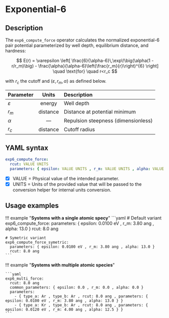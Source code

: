 # **Exponential-6**

## **Description**

The `exp6_compute_force` operator calculates the normalized exponential-6 pair potential parameterized by well depth, equilibrium distance, and hardness:

$$
E(r) = \varepsilon \left[ \frac{6}{\alpha-6}\,\exp\!\big(\alpha(1 - r/r_m)\big) - \frac{\alpha}{\alpha-6}\left(\frac{r_m}{r}\right)^{6} \right] \quad \text{for} \quad r<r_c
$$

with $r_c$ the cutoff and $(\varepsilon,r_m,\alpha)$ as defined below.

<div class="center-table" markdown>

| Parameter     | Units    | Description                                              |
| :------------ | :------: | :------------------------------------------------------- |
| $\varepsilon$ | energy   | Well depth                                               |
| $r_m$         | distance | Distance at potential minimum                            |
| $\alpha$      | —        | Repulsion steepness (dimensionless)                      |
| $r_c$         | distance | Cutoff radius                                            |

</div>

## **YAML syntax**

```yaml
exp6_compute_force:
  rcut: VALUE UNITS
  parameters: { epsilon: VALUE UNITS , r_m: VALUE UNITS , alpha: VALUE }
```

- [x] VALUE = Physical value of the intended parameter.
- [x] UNITS = Units of the provided value that will be passed to the conversion helper for internal units conversion.

## **Usage examples**

!!! example "**Systems with a single atomic specy**"
    ```yaml
    # Default variant
    exp6_compute_force:
      parameters: { epsilon: 0.0100 eV , r_m: 3.80 ang , alpha: 13.0 }
      rcut: 8.0 ang

    # Symetric variant
    exp6_compute_force_symetric:
      parameters: { epsilon: 0.0100 eV , r_m: 3.80 ang , alpha: 13.0 }
      rcut: 8.0 ang  
    ```

!!! example "**Systems with multiple atomic species**"

    ```yaml
    exp6_multi_force:
      rcut: 8.0 ang
      common_parameters: { epsilon: 0.0 , r_m: 0.0 , alpha: 0.0 }
      parameters:
        - { type_a: Ar , type_b: Ar , rcut: 8.0 ang , parameters: { epsilon: 0.0100 eV , r_m: 3.80 ang , alpha: 13.0 } }
        - { type_a: Kr , type_b: Ar , rcut: 8.0 ang , parameters: { epsilon: 0.0120 eV , r_m: 4.00 ang , alpha: 12.5 } }
    ```

  